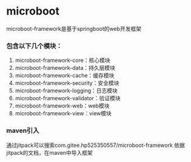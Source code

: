 # microboot
microboot-framework是基于springboot的web开发框架

### 包含以下几个模块：
1. microboot-framework-core：核心模块
2. microboot-framework-data：持久层模块
3. microboot-framework-cache：缓存模块
4. microboot-framework-security：安全模块
5. microboot-framework-logging：日志模块
6. microboot-framework-validator：验证模块
7. microboot-framework-web：web模块
8. microboot-framework-view：view模块

### maven引入
通过jitpack可以搜索com.gitee.hp525350557/microboot-framework
依据jitpack的文档，在maven中导入框架